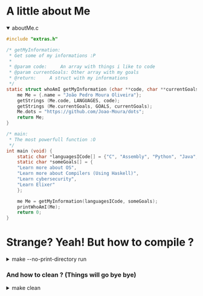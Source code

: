 # A little about Me
<details open>
	<summary>aboutMe.c</summary>
	
```C
#include "extras.h"

/* getMyInformation:
 * Get some of my informations :P
 *
 * @param code:		An array with things i like to code
 * @param currentGoals: Other array with my goals
 * @return:		A struct with my informations
 */
static struct whoAmI getMyInformation (char **code, char **currentGoals) {
    me Me = {.name = "João Pedro Moura Oliveira"};
    getStrings (Me.code, LANGUAGES, code);
    getStrings (Me.currentGoals, GOALS, currentGoals);
    Me.dots = "https://github.com/Joao-Moura/dots";
    return Me;
}

/* main:
 * The most powerfull function :O
 */
int main (void) {
    static char *languagesICode[] = {"C", "Assembly", "Python", "Java", "Shell"};
    static char *someGoals[] = {
	"Learn more about OS",
	"Learn more about Compilers (Using Haskell)",
	"Learn cybersecurity",
	"Learn Elixer"
    };

    me Me = getMyInformation(languagesICode, someGoals);
    printWhoAmI(Me);
    return 0;
}
```
</details>

# Strange? Yeah! But how to compile ?
<details>
	<summary>make --no-print-directory run</summary>
	
```bash
./aboutMe
Name: João Pedro Moura Oliveira;
Languages i code: {
        C
        Assembly
        Python
        Java
        Shell
};
Some goals: {
        Learn more about OS
        Learn more about Compilers (Using Haskell)
        Learn cybersecurity
        Learn Elixer
};
```
</details>

### And how to clean ? (Things will go bye bye)
<details>
	<summary>make clean</summary>
	
```bash
rm -f aboutMe
```
</details>
